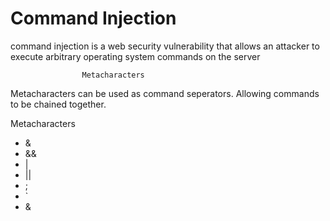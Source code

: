 # Command Injection
command injection is a web security vulnerability that allows an attacker to execute arbitrary operating system commands on the server

					Metacharacters
Metacharacters can be used as command seperators. Allowing commands to be chained together.

Metacharacters
- &
-  &&
-  |
-  ||
- ;
- `
- &